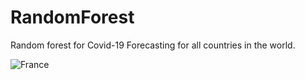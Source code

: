 # RandomForest
Random forest for Covid-19 Forecasting for all countries in the world.  

![France](https://user-images.githubusercontent.com/56515134/153265746-cf1df84d-f40d-4f0c-99ee-a6f6d42d3df3.jpg)
